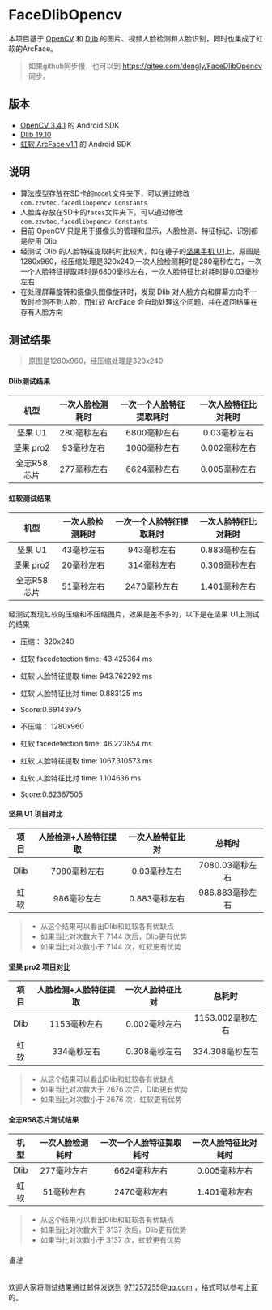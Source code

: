 # FaceDlibOpencv
本项目基于 [OpenCV](https://opencv.org) 和 [Dlib](http://dlib.net) 的图片、视频人脸检测和人脸识别，同时也集成了虹软的ArcFace。

> 如果github同步慢，也可以到 https://gitee.com/dengly/FaceDlibOpencv 同步。

## 版本
* [OpenCV 3.4.1](https://opencv.org/opencv-3-4-1.html) 的 Android SDK
* [Dlib 19.10](http://dlib.net/files/dlib-19.10.tar.bz2)
* [虹软 ArcFace v1.1](http://www.arcsoft.com.cn/ai/arcface.html) 的 Android SDK

## 说明
* 算法模型存放在SD卡的```model```文件夹下，可以通过修改```com.zzwtec.facedlibopencv.Constants```
* 人脸库存放在SD卡的```faces```文件夹下，可以通过修改```com.zzwtec.facedlibopencv.Constants```
* 目前 OpenCV 只是用于摄像头的管理和显示，人脸检测、特征标记、识别都是使用 Dlib
* 经测试 Dlib 的人脸特征提取耗时比较大，如在锤子的[坚果手机 U1](https://www.smartisan.com/jianguo/#/specs)上，原图是1280x960，经压缩处理是320x240,一次人脸检测耗时是280毫秒左右，一次一个人脸特征提取耗时是6800毫秒左右，一次人脸特征比对耗时是0.03毫秒左右
* 在处理屏幕旋转和摄像头图像旋转时，发现 Dlib 对人脸方向和屏幕方向不一致时检测不到人脸，而虹软 ArcFace 会自动处理这个问题，并在返回结果在存有人脸方向

## 测试结果

> 原图是1280x960，经压缩处理是320x240

#### Dlib测试结果

机型	| 一次人脸检测耗时 | 一次一个人脸特征提取耗时 | 一次人脸特征比对耗时
:---: | :---: | :---: | :---:
坚果 U1 | 280毫秒左右 | 6800毫秒左右 | 0.03毫秒左右
坚果 pro2 | 93毫秒左右 | 1060毫秒左右 | 0.002毫秒左右
全志R58芯片 | 277毫秒左右 | 6624毫秒左右 | 0.005毫秒左右

#### 虹软测试结果
机型	| 一次人脸检测耗时 | 一次一个人脸特征提取耗时 | 一次人脸特征比对耗时
:---: | :---: | :---: | :---:
坚果 U1 | 43毫秒左右 | 943毫秒左右 | 0.883毫秒左右
坚果 pro2 | 20毫秒左右 | 314毫秒左右 | 0.308毫秒左右
全志R58芯片 | 51毫秒左右 | 2470毫秒左右 | 1.401毫秒左右

经测试发现虹软的压缩和不压缩图片，效果是差不多的，以下是在坚果 U1上测试的结果

* 压缩： 320x240
* 虹软 facedetection time: 43.425364 ms
* 虹软 人脸特征提取 time: 943.762292 ms
* 虹软 人脸特征比对 time: 0.883125 ms
* Score:0.69143975

* 不压缩： 1280x960
* 虹软 facedetection time: 46.223854 ms
* 虹软 人脸特征提取 time: 1067.310573 ms
* 虹软 人脸特征比对 time: 1.104636 ms
* Score:0.62367505

#### 坚果 U1 项目对比
项目 | 人脸检测+人脸特征提取 | 一次人脸特征比对 | 总耗时
:---: | :---: | :---: | :---:
Dlib | 7080毫秒左右 | 0.03毫秒左右 | 7080.03毫秒左右
虹软 | 986毫秒左右 | 0.883毫秒左右 | 986.883毫秒左右

> * 从这个结果可以看出Dlib和虹软各有优缺点
> * 如果当比对次数大于 7144 次后，Dlib更有优势
> * 如果当比对次数小于 7144 次，虹软更有优势

#### 坚果 pro2 项目对比
项目 | 人脸检测+人脸特征提取 | 一次人脸特征比对 | 总耗时
:---: | :---: | :---: | :---:
Dlib | 1153毫秒左右 | 0.002毫秒左右 | 1153.002毫秒左右
虹软 | 334毫秒左右 | 0.308毫秒左右 | 334.308毫秒左右

> * 从这个结果可以看出Dlib和虹软各有优缺点
> * 如果当比对次数大于 2676 次后，Dlib更有优势
> * 如果当比对次数小于 2676 次，虹软更有优势

#### 全志R58芯片测试结果
机型	| 一次人脸检测耗时 | 一次一个人脸特征提取耗时 | 一次人脸特征比对耗时
:---: | :---: | :---: | :---:
Dlib | 277毫秒左右 | 6624毫秒左右 | 0.005毫秒左右
虹软 | 51毫秒左右 | 2470毫秒左右 | 1.401毫秒左右

> * 从这个结果可以看出Dlib和虹软各有优缺点
> * 如果当比对次数大于 3137 次后，Dlib更有优势
> * 如果当比对次数小于 3137 次，虹软更有优势

###### 备注
欢迎大家将测试结果通过邮件发送到 971257255@qq.com ，格式可以参考上面的。